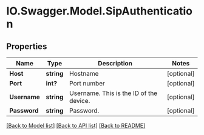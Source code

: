 # IO.Swagger.Model.SipAuthentication
## Properties

Name | Type | Description | Notes
------------ | ------------- | ------------- | -------------
**Host** | **string** | Hostname | [optional] 
**Port** | **int?** | Port number | [optional] 
**Username** | **string** | Username. This is the ID of the device. | [optional] 
**Password** | **string** | Password. | [optional] 

[[Back to Model list]](../README.md#documentation-for-models) [[Back to API list]](../README.md#documentation-for-api-endpoints) [[Back to README]](../README.md)

